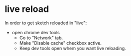 # live reload

In order to get sketch reloaded in "live":

* open chrome dev tools 
  * Go to "Network" tab.
  * Make "Disable cache" checkbox active.
  * Keep dev tools open whem you want live reloading.
